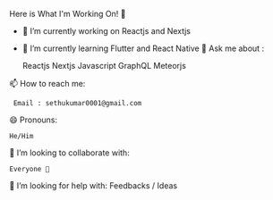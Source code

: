 Here is What I'm Working On! 👋

- 🔭 I’m currently working on Reactjs and Nextjs
- 🌱 I’m currently learning Flutter and React Native
 💬 Ask me about :
 
    Reactjs
    Nextjs
    Javascript
    GraphQL
    Meteorjs 
    
 📫 How to reach me: 
 
     Email : sethukumar0001@gmail.com
     
 😄 Pronouns: 
 
    He/Him

 👯 I’m looking to collaborate with:
 
    Everyone 🤗

🤔 I’m looking for help with: Feedbacks / Ideas
